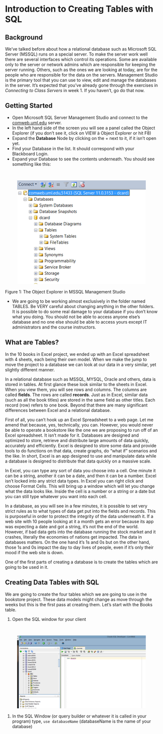 # Introduction to Creating Tables with SQL

## Background

We’ve talked before about how a relational database such as Microsoft SQL Server (MSSQL) runs on a special server. To make the server work well there are several interfaces which control its operations. Some are available only to the server or network admins which are responsible for keeping the server running. Others, such as the ones we are looking at today, are for the people who are responsible for the data on the servers. Management Studio is the primary tool that you can use to view, edit and manage the databases in the server. It’s expected that you’ve already gone through the exercises in _Connecting to Class Servers_ in week 1. If you haven’t, go do that now.

## Getting Started

* Open Microsoft SQL Server Management Studio and connect to the [comweb.uml.edu](http://comweb.uml.edu) server.
* In the left hand side of the screen you will see a panel called the Object Explorer (if you don’t see it, click on VIEW à Object Explorer or hit F8)
* Expand the **Database** Node by clicking on the + next to it, if it isn’t open yet.
* Find your Database in the list. It should correspond with your Blackboard Login.
* Expand your Database to see the contents underneath. You should see something like this:

<div>

<img src="https://s3-us-west-2.amazonaws.com/secure.notion-static.com/7342fc86-f521-476e-b29b-61dee6f11d80/Untitled.png" alt="">

 

<figure><img src="../.gitbook/assets/SQLStudio1.png" alt=""><figcaption></figcaption></figure>

</div>

Figure 1: The Object Explorer in MSSQL Management Studio

* We are going to be working almost exclusively in the folder named TABLES. Be VERY careful about changing anything in the other folders. It is possible to do some real damage to your database if you don’t know what you doing. You should not be able to access anyone else’s database and no one else should be able to access yours except IT administrators and the course instructors.

## What are Tables?

In the 10 books in Excel project, we ended up with an Excel spreadsheet with 4 sheets, each being their own model. When we make the jump to move the project to a database we can look at our data in a very similar, yet slightly different manner.

In a relational database such as MSSQL, MYSQL, Oracle and others, data is stored in tables. At first glance these look similar to the sheets in Excel. When you view them, you will see rows and columns. The columns are called **fields**. The rows are called **records**. Just as in Excel, similar data (such as all the book titles) are stored in the same field as other titles. Each record (row) refers to one book. Beyond that there are many significant differences between Excel and a relational database.

First of all, you can’t hook up an Excel Spreadsheet to a web page. Let me amend that because, yes, technically, you can. However, you would never be able to operate a bookstore like the one we are proposing to run off of an Excel spreadsheet. It isn’t made for it. Databases are designed and optimized to store, retrieve and distribute large amounts of data quickly, accurately and efficiently. Excel is designed to store some data and provide tools to do functions on that data, create graphs, do “what if” scenarios and the like. In short, Excel is an app designed to use and manipulate data while a database is designed to distribute that data quickly on a massive scale.

In Excel, you can type any sort of data you choose into a cell. One minute it can be a string, another it can be a date, and then it can be a number. Excel isn’t locked into any strict data types. In Excel you can right click and choose Format Cells. This will bring up a window which will let you change what the data looks like. Inside the cell is a number or a string or a date but you can still type whatever you want into each cell.

In a database, as you will see in a few minutes, it is possible to set very strict rules as to what types of data get put into the fields and records. This is purposeful in order to protect the integrity of the data underneath it. If a web site with 10 people looking at it a month gets an error because its app was expecting a date and got a string, it’s not the end of the world. However, if bad data gets into the database running the stock market and it crashes, literally the economies of nations get impacted. The data in databases matters. On the one hand it’s 1s and 0s but on the other hand, those 1s and 0s impact the day to day lives of people, even if it’s only their mood if the web site is down.

One of the first parts of creating a database is to create the tables which are going to be used in it.

## Creating Data Tables with SQL

We are going to create the four tables which we are going to use in the bookstore project. These data models might change as move through the weeks but this is the first pass at creating them. Let’s start with the Books table.

1. Open the SQL window for your client

<div>

<img src="https://s3-us-west-2.amazonaws.com/secure.notion-static.com/0c0ab3ca-b179-414c-a0f2-444bc43bd30f/Untitled.png" alt="">

 

<figure><img src="../.gitbook/assets/DataGrip1.png" alt=""><figcaption></figcaption></figure>

</div>



1. In the SQL Window (or query builder or whatever it is called in your program) type, `use databaseName` (databaseName is the name of your database)
